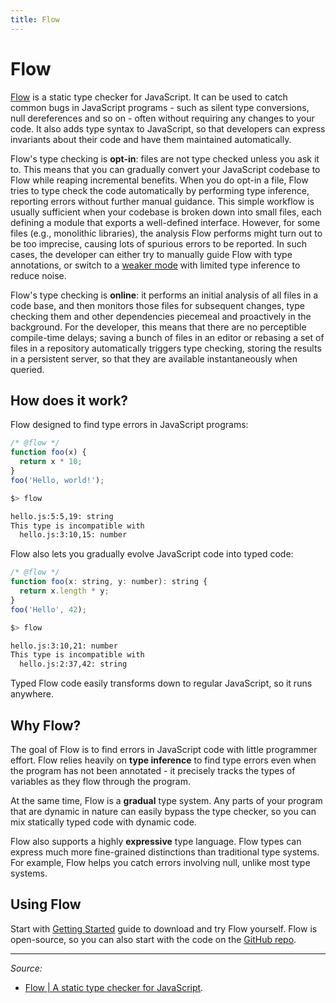 ```yaml
---
title: Flow
---
```


# Flow

[Flow](http://flowtype.org/) is a static type checker for JavaScript. It can be used to catch common bugs in JavaScript programs - such as silent type conversions, null dereferences and so on - often without requiring any changes to your code. It also adds type syntax to JavaScript, so that developers can express invariants about their code and have them maintained automatically.

Flow's type checking is **opt-in**: files are not type checked unless you ask it to. This means that you can gradually convert your JavaScript codebase to Flow while reaping incremental benefits. When you do opt-in a file, Flow tries to type check the code automatically by performing type inference, reporting errors without further manual guidance. This simple workflow is usually sufficient when your codebase is broken down into small files, each defining a module that exports a well-defined interface. However, for some files (e.g., monolithic libraries), the analysis Flow performs might turn out to be too imprecise, causing lots of spurious errors to be reported. In such cases, the developer can either try to manually guide Flow with type annotations, or switch to a [weaker mode](http://flowtype.org/docs/existing.html#weak-mode) with limited type inference to reduce noise.

Flow's type checking is **online**: it performs an initial analysis of all files in a code base, and then monitors those files for subsequent changes, type checking them and other dependencies piecemeal and proactively in the background. For the developer, this means that there are no perceptible compile-time delays; saving a bunch of files in an editor or rebasing a set of files in a repository automatically triggers type checking, storing the results in a persistent server, so that they are available instantaneously when queried.

## How does it work?

Flow designed to find type errors in JavaScript programs:

```js
/* @flow */
function foo(x) {
  return x * 10;
}
foo('Hello, world!');

```

```sh
$> flow

hello.js:5:5,19: string
This type is incompatible with
  hello.js:3:10,15: number
```

Flow also lets you gradually evolve JavaScript code into typed code:

```js
/* @flow */
function foo(x: string, y: number): string {
  return x.length * y;
}
foo('Hello', 42);
```

```sh
$> flow

hello.js:3:10,21: number
This type is incompatible with
  hello.js:2:37,42: string
```

Typed Flow code easily transforms down to regular JavaScript, so it runs anywhere.

## Why Flow?

The goal of Flow is to find errors in JavaScript code with little programmer effort. Flow relies heavily on **type inference** to find type errors even when the program has not been annotated - it precisely tracks the types of variables as they flow through the program.

At the same time, Flow is a **gradual** type system. Any parts of your program that are dynamic in nature can easily bypass the type checker, so you can mix statically typed code with dynamic code.

Flow also supports a highly **expressive** type language. Flow types can express much more fine-grained distinctions than traditional type systems. For example, Flow helps you catch errors involving null, unlike most type systems.

## Using Flow

Start with [Getting Started](http://flowtype.org/docs/getting-started.html) guide to download and try Flow yourself. Flow is open-source, so you can also start with the code on the [GitHub repo](https://github.com/facebook/flow).

----------

*Source:*

- [Flow | A static type checker for JavaScript](http://flowtype.org/)*.*
